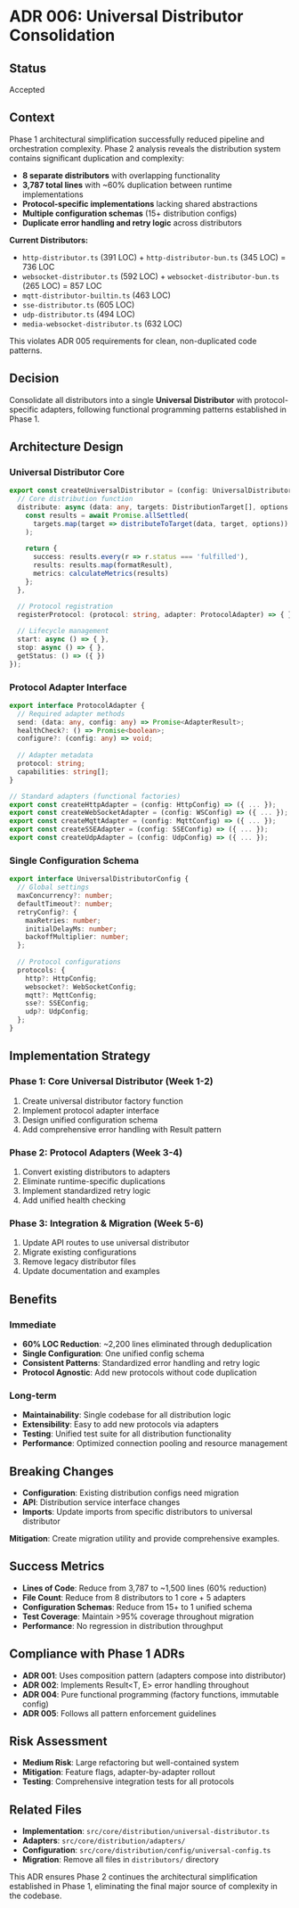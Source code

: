 # ADR 006: Universal Distributor Consolidation

## Status
Accepted

## Context
Phase 1 architectural simplification successfully reduced pipeline and orchestration complexity. Phase 2 analysis reveals the distribution system contains significant duplication and complexity:

- **8 separate distributors** with overlapping functionality
- **3,787 total lines** with ~60% duplication between runtime implementations
- **Protocol-specific implementations** lacking shared abstractions
- **Multiple configuration schemas** (15+ distribution configs)
- **Duplicate error handling and retry logic** across distributors

**Current Distributors:**
- `http-distributor.ts` (391 LOC) + `http-distributor-bun.ts` (345 LOC) = 736 LOC
- `websocket-distributor.ts` (592 LOC) + `websocket-distributor-bun.ts` (265 LOC) = 857 LOC
- `mqtt-distributor-builtin.ts` (463 LOC)
- `sse-distributor.ts` (605 LOC)
- `udp-distributor.ts` (494 LOC)
- `media-websocket-distributor.ts` (632 LOC)

This violates ADR 005 requirements for clean, non-duplicated code patterns.

## Decision
Consolidate all distributors into a single **Universal Distributor** with protocol-specific adapters, following functional programming patterns established in Phase 1.

## Architecture Design

### Universal Distributor Core
```typescript
export const createUniversalDistributor = (config: UniversalDistributorConfig = {}) => ({
  // Core distribution function
  distribute: async (data: any, targets: DistributionTarget[], options: DistributeOptions = {}) => {
    const results = await Promise.allSettled(
      targets.map(target => distributeToTarget(data, target, options))
    );
    
    return {
      success: results.every(r => r.status === 'fulfilled'),
      results: results.map(formatResult),
      metrics: calculateMetrics(results)
    };
  },

  // Protocol registration
  registerProtocol: (protocol: string, adapter: ProtocolAdapter) => { },
  
  // Lifecycle management  
  start: async () => { },
  stop: async () => { },
  getStatus: () => ({ })
});
```

### Protocol Adapter Interface
```typescript
export interface ProtocolAdapter {
  // Required adapter methods
  send: (data: any, config: any) => Promise<AdapterResult>;
  healthCheck?: () => Promise<boolean>;
  configure?: (config: any) => void;
  
  // Adapter metadata
  protocol: string;
  capabilities: string[];
}

// Standard adapters (functional factories)
export const createHttpAdapter = (config: HttpConfig) => ({ ... });
export const createWebSocketAdapter = (config: WSConfig) => ({ ... });
export const createMqttAdapter = (config: MqttConfig) => ({ ... });
export const createSSEAdapter = (config: SSEConfig) => ({ ... });
export const createUdpAdapter = (config: UdpConfig) => ({ ... });
```

### Single Configuration Schema
```typescript
export interface UniversalDistributorConfig {
  // Global settings
  maxConcurrency?: number;
  defaultTimeout?: number;
  retryConfig?: {
    maxRetries: number;
    initialDelayMs: number;
    backoffMultiplier: number;
  };
  
  // Protocol configurations
  protocols: {
    http?: HttpConfig;
    websocket?: WebSocketConfig;
    mqtt?: MqttConfig;
    sse?: SSEConfig;
    udp?: UdpConfig;
  };
}
```

## Implementation Strategy

### Phase 1: Core Universal Distributor (Week 1-2)
1. Create universal distributor factory function
2. Implement protocol adapter interface  
3. Design unified configuration schema
4. Add comprehensive error handling with Result pattern

### Phase 2: Protocol Adapters (Week 3-4)
1. Convert existing distributors to adapters
2. Eliminate runtime-specific duplications
3. Implement standardized retry logic
4. Add unified health checking

### Phase 3: Integration & Migration (Week 5-6)  
1. Update API routes to use universal distributor
2. Migrate existing configurations
3. Remove legacy distributor files
4. Update documentation and examples

## Benefits

### Immediate
- **60% LOC Reduction**: ~2,200 lines eliminated through deduplication
- **Single Configuration**: One unified config schema
- **Consistent Patterns**: Standardized error handling and retry logic
- **Protocol Agnostic**: Add new protocols without code duplication

### Long-term
- **Maintainability**: Single codebase for all distribution logic
- **Extensibility**: Easy to add new protocols via adapters
- **Testing**: Unified test suite for all distribution functionality
- **Performance**: Optimized connection pooling and resource management

## Breaking Changes
- **Configuration**: Existing distribution configs need migration
- **API**: Distribution service interface changes
- **Imports**: Update imports from specific distributors to universal distributor

**Mitigation**: Create migration utility and provide comprehensive examples.

## Success Metrics
- **Lines of Code**: Reduce from 3,787 to ~1,500 lines (60% reduction)
- **File Count**: Reduce from 8 distributors to 1 core + 5 adapters
- **Configuration Schemas**: Reduce from 15+ to 1 unified schema
- **Test Coverage**: Maintain >95% coverage throughout migration
- **Performance**: No regression in distribution throughput

## Compliance with Phase 1 ADRs
- **ADR 001**: Uses composition pattern (adapters compose into distributor)
- **ADR 002**: Implements Result<T, E> error handling throughout  
- **ADR 004**: Pure functional programming (factory functions, immutable config)
- **ADR 005**: Follows all pattern enforcement guidelines

## Risk Assessment
- **Medium Risk**: Large refactoring but well-contained system
- **Mitigation**: Feature flags, adapter-by-adapter rollout
- **Testing**: Comprehensive integration tests for all protocols

## Related Files
- **Implementation**: `src/core/distribution/universal-distributor.ts`
- **Adapters**: `src/core/distribution/adapters/`
- **Configuration**: `src/core/distribution/config/universal-config.ts`
- **Migration**: Remove all files in `distributors/` directory

This ADR ensures Phase 2 continues the architectural simplification established in Phase 1, eliminating the final major source of complexity in the codebase.